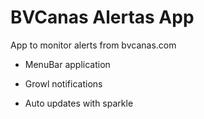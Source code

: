 # BVCanas Alertas App
App to monitor alerts from bvcanas.com

* MenuBar application

* Growl notifications

* Auto updates with sparkle
